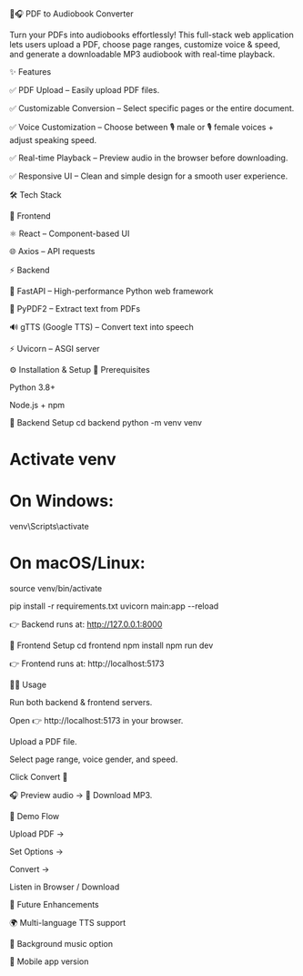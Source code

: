 📖🎧 PDF to Audiobook Converter

Turn your PDFs into audiobooks effortlessly!
This full-stack web application lets users upload a PDF, choose page ranges, customize voice & speed, and generate a downloadable MP3 audiobook with real-time playback.

✨ Features

✅ PDF Upload – Easily upload PDF files.

✅ Customizable Conversion – Select specific pages or the entire document.

✅ Voice Customization – Choose between 🎙️ male or 🎙️ female voices + adjust speaking speed.

✅ Real-time Playback – Preview audio in the browser before downloading.

✅ Responsive UI – Clean and simple design for a smooth user experience.

🛠️ Tech Stack

🎨 Frontend

⚛️ React – Component-based UI

🌐 Axios – API requests

⚡ Backend

🚀 FastAPI – High-performance Python web framework

📄 PyPDF2 – Extract text from PDFs

🔊 gTTS (Google TTS) – Convert text into speech

⚡ Uvicorn – ASGI server

⚙️ Installation & Setup
🔹 Prerequisites

Python 3.8+

Node.js + npm

🔹 Backend Setup
cd backend
python -m venv venv
# Activate venv
# On Windows:
venv\Scripts\activate
# On macOS/Linux:
source venv/bin/activate

pip install -r requirements.txt
uvicorn main:app --reload


👉 Backend runs at: http://127.0.0.1:8000

🔹 Frontend Setup
cd frontend
npm install
npm run dev


👉 Frontend runs at: http://localhost:5173

👨‍💻 Usage

Run both backend & frontend servers.

Open 👉 http://localhost:5173 in your browser.

Upload a PDF file.

Select page range, voice gender, and speed.

Click Convert 🎉

🎧 Preview audio → 💾 Download MP3.

📌 Demo Flow

Upload PDF →

Set Options →

Convert →

Listen in Browser / Download

🚀 Future Enhancements

🌍 Multi-language TTS support

🎵 Background music option

📱 Mobile app version
